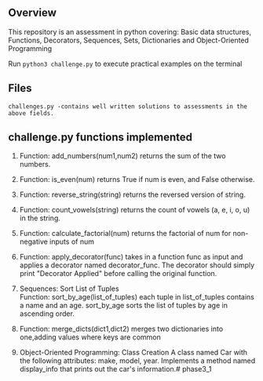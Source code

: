 ## Overview
This repository is an assessment in python covering:
    Basic data structures,
    Functions,
    Decorators,
    Sequences,
    Sets, Dictionaries and 
    Object-Oriented Programming

Run  ``python3 challenge.py`` to execute practical examples on the terminal

## Files
    challenges.py -contains well written solutions to assessments in the above fields.

## challenge.py functions implemented
1. Function: add_numbers(num1,num2)
    returns the sum of the two numbers.

2. Function: is_even(num)
    returns True if num is even, and False otherwise.

3. Function: reverse_string(string)
    returns the reversed version of string.

4. Function: count_vowels(string)
    returns the count of vowels (a, e, i, o, u) in the string.

5. Function: calculate_factorial(num)
    returns the factorial of num for non-negative inputs  of num 

6. Function: apply_decorator(func)
    takes in a function func as input and applies a decorator named decorator_func. The decorator should simply print "Decorator Applied" before calling the original function.

7. Sequences: Sort List of Tuples  
    Function: sort_by_age(list_of_tuples)
        each tuple in list_of_tuples contains a name and an age.
        sort_by_age sorts the list of tuples by age in ascending order.

8. Function: merge_dicts(dict1,dict2)
    merges two dictionaries into one,adding values where keys are common

9. Object-Oriented Programming: Class Creation
    A class named Car with the following attributes: make, model, year. Implements a method named display_info that prints out the car's information.# phase3_1

